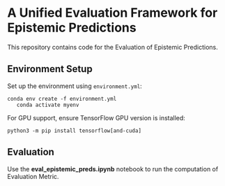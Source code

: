 # A Unified Evaluation Framework for Epistemic Predictions

This repository contains code for the Evaluation of Epistemic Predictions.

## Environment Setup

Set up the environment using `environment.yml`:
```
conda env create -f environment.yml
   conda activate myenv
```

For GPU support, ensure TensorFlow GPU version is installed:
```
python3 -m pip install tensorflow[and-cuda]
```

## Evaluation
Use the **eval_epistemic_preds.ipynb** notebook to run the computation of Evaluation Metric.

